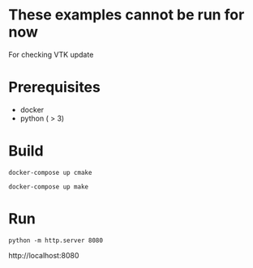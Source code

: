 # These examples cannot be run for now

 For checking VTK update

# Prerequisites
- docker
- python ( > 3)


# Build
```
docker-compose up cmake
```
```
docker-compose up make
```


# Run
```
python -m http.server 8080
```
http://localhost:8080